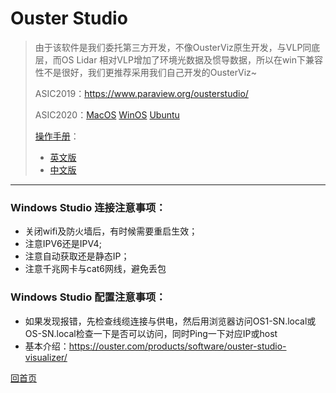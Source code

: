 # Ouster Studio

> 由于该软件是我们委托第三方开发，不像OusterViz原生开发，与VLP同底层，而OS Lidar 相对VLP增加了环境光数据及惯导数据，所以在win下兼容性不是很好，我们更推荐采用我们自己开发的OusterViz~
>
> ASIC2019：https://www.paraview.org/ousterstudio/
>
> ASIC2020：[MacOS](https://data.ouster.io/ouster-studio/OusterStudio-3.6.0-984-g4ccd2d2-20200925-Darwin-64bit.dmg?__hstc=34987006.3b498ee11237b4e28da832cc795fa6b7.1603177544769.1606967208102.1607045278647.6&__hssc=34987006.1.1607045278647&__hsfp=3202914155)    [WinOS](https://data.ouster.io/ouster-studio/OusterStudio-3.6.0-984-g4ccd2d23d-20200925-Windows-64bit.exe?__hstc=34987006.3b498ee11237b4e28da832cc795fa6b7.1603177544769.1606967208102.1607045278647.6&__hssc=34987006.1.1607045278647&__hsfp=3202914155)    [Ubuntu](https://data.ouster.io/ouster-studio/OusterStudio-3.6.0-984-g4ccd2d2-20200925-Linux-64bit.tar.gz?__hstc=34987006.3b498ee11237b4e28da832cc795fa6b7.1603177544769.1606967208102.1607045278647.6&__hssc=34987006.1.1607045278647&__hsfp=3202914155)
>
> [操作手册](https://ouster.atlassian.net/wiki/spaces/SUPPORT/pages/924090373?atlOrigin=eyJpIjoiNTk4MWFjMjk3MzgxNGRlNzg0NjI5Njc0OGY3ODkwN2IiLCJwIjoiYyJ9)：
>
> - [英文版](https://data.ouster.io/downloads/Ouster-Studio-user-guide.pdf?__hstc=34987006.3b498ee11237b4e28da832cc795fa6b7.1603177544769.1606967208102.1607045278647.6&__hssc=34987006.1.1607045278647&__hsfp=3202914155)
> - [中文版](https://ouster.oss-cn-shanghai.aliyuncs.com/get%20started/Ouster-Studio-user-guide.pdf)

---
### Windows Studio 连接注意事项：

- 关闭wifi及防火墙后，有时候需要重启生效；
- 注意IPV6还是IPV4; 
- 注意自动获取还是静态IP；
- 注意千兆网卡与cat6网线，避免丢包

### Windows Studio 配置注意事项：

- 如果发现报错，先检查线缆连接与供电，然后用浏览器访问OS1-SN.local或OS-SN.local检查一下是否可以访问，同时Ping一下对应IP或host
- 基本介绍：https://ouster.com/products/software/ouster-studio-visualizer/



[回首页](README)